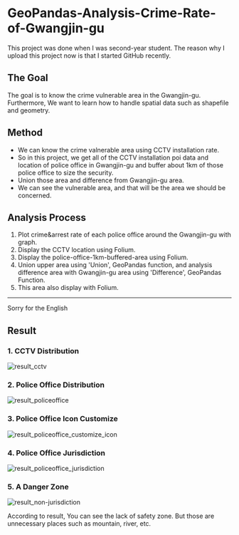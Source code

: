 # GeoPandas-Analysis-Crime-Rate-of-Gwangjin-gu
This project was done when I was second-year student.
The reason why I upload this project now is that I started GitHub recently.

## The Goal
The goal is to know the crime vulnerable area in the Gwangjin-gu. Furthermore, We want to learn how to handle spatial data such as shapefile and geometry.

## Method
- We can know the crime valnerable area using CCTV installation rate.
- So in this project, we get all of the CCTV installation poi data and location of police office in Gwangjin-gu and buffer about 1km of those police office to size the security.
- Union those area and difference from Gwangjin-gu area.
- We can see the vulnerable area, and that will be the area we should be concerned.

## Analysis Process

1. Plot crime&arrest rate of each police office around the Gwangjin-gu with graph.
2. Display the CCTV location using Folium.
3. Display the police-office-1km-buffered-area using Folium.
4. Union upper area using 'Union', GeoPandas function, and analysis difference area with Gwangjin-gu area using 'Difference', GeoPandas Function.
5. This area also display with Folium.
<hr>
Sorry for the English

## Result

### 1. CCTV Distribution<Br>
![result_cctv](https://user-images.githubusercontent.com/25999141/48416449-96bd5780-e793-11e8-88e7-6e29b069c9c1.PNG)

### 2. Police Office Distribution<Br>
![result_policeoffice](https://user-images.githubusercontent.com/25999141/48416490-b2286280-e793-11e8-887a-886a8c0f7044.PNG)

### 3. Police Office Icon Customize<Br>
![result_policeoffice_customize_icon](https://user-images.githubusercontent.com/25999141/48416528-ce2c0400-e793-11e8-96f5-af531dbc28f5.PNG)

### 4. Police Office Jurisdiction<Br>
![result_policeoffice_jurisdiction](https://user-images.githubusercontent.com/25999141/48416572-eef45980-e793-11e8-88d2-8ba2f78bf266.PNG)

### 5. A Danger Zone<Br>
![result_non-jurisdiction](https://user-images.githubusercontent.com/25999141/48416603-03d0ed00-e794-11e8-8e1c-aa8a9a671a65.PNG)
<Br>
 
According to result, You can see the lack of safety zone. But those are unnecessary places such as mountain, river, etc.
